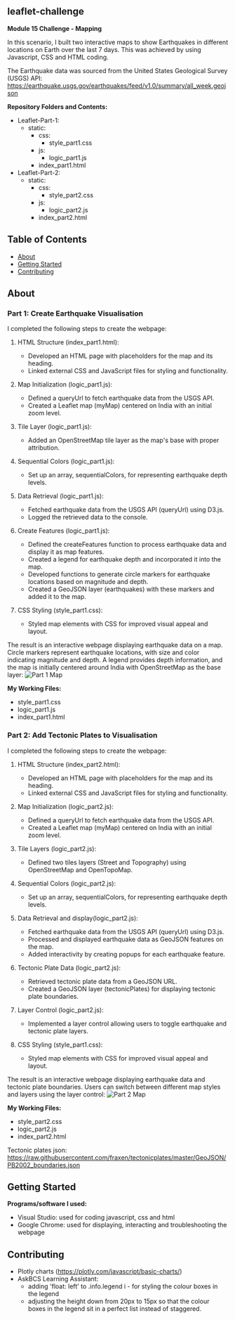## leaflet-challenge
**Module 15 Challenge - Mapping**

In this scenario, I built two interactive maps to show Earthquakes in different locations on Earth over the last 7 days. This was achieved by using Javascript, CSS and HTML coding.

The Earthquake data was sourced from the United States Geological Survey (USGS) API: https://earthquake.usgs.gov/earthquakes/feed/v1.0/summary/all_week.geojson

**Repository Folders and Contents:**
- Leaflet-Part-1:
  - static:
    - css:
      - style_part1.css
    - js:
      - logic_part1.js
    - index_part1.html
- Leaflet-Part-2:
  - static:
    - css:
      - style_part2.css
    - js:
      - logic_part2.js
    - index_part2.html



## Table of Contents

- [About](#about)
- [Getting Started](#getting-started)
- [Contributing](#contributing)

## About
### Part 1: Create Earthquake Visualisation

I completed the following steps to create the webpage:

1. HTML Structure (index_part1.html):
    - Developed an HTML page with placeholders for the map and its heading.
    - Linked external CSS and JavaScript files for styling and functionality.
  
2. Map Initialization (logic_part1.js):
    - Defined a queryUrl to fetch earthquake data from the USGS API.
    - Created a Leaflet map (myMap) centered on India with an initial zoom level.

3. Tile Layer (logic_part1.js):
    - Added an OpenStreetMap tile layer as the map's base with proper attribution.

4. Sequential Colors (logic_part1.js):
    - Set up an array, sequentialColors, for representing earthquake depth levels.

5. Data Retrieval (logic_part1.js):
    - Fetched earthquake data from the USGS API (queryUrl) using D3.js.
    - Logged the retrieved data to the console.

6. Create Features (logic_part1.js):
    - Defined the createFeatures function to process earthquake data and display it as map features.
    - Created a legend for earthquake depth and incorporated it into the map.
    - Developed functions to generate circle markers for earthquake locations based on magnitude and depth.
    - Created a GeoJSON layer (earthquakes) with these markers and added it to the map.

7. CSS Styling (style_part1.css):
    - Styled map elements with CSS for improved visual appeal and layout.
  
The result is an interactive webpage displaying earthquake data on a map. Circle markers represent earthquake locations, with size and color indicating magnitude and depth. A legend provides depth information, and the map is initially centered around India with OpenStreetMap as the base layer:
![Part 1 Map](https://github.com/KTamas03/leaflet-challenge/assets/132874272/18617086-5aae-4c2d-a21f-5a33f116aeaa)

**My Working Files:**
  - style_part1.css
  - logic_part1.js
  - index_part1.html

### Part 2: Add Tectonic Plates to Visualisation

I completed the following steps to create the webpage:

1. HTML Structure (index_part2.html):
    - Developed an HTML page with placeholders for the map and its heading.
    - Linked external CSS and JavaScript files for styling and functionality.
  
2. Map Initialization (logic_part2.js):
    - Defined a queryUrl to fetch earthquake data from the USGS API.
    - Created a Leaflet map (myMap) centered on India with an initial zoom level.

3. Tile Layers (logic_part2.js):
    - Defined two tiles layers (Street and Topography) using OpenStreetMap and OpenTopoMap.

4. Sequential Colors (logic_part2.js):
    - Set up an array, sequentialColors, for representing earthquake depth levels.

5. Data Retrieval and display(logic_part2.js):
    - Fetched earthquake data from the USGS API (queryUrl) using D3.js.
    - Processed and displayed earthquake data as GeoJSON features on the map.
    - Added interactivity by creating popups for each earthquake feature.

6. Tectonic Plate Data (logic_part2.js):
    - Retrieved tectonic plate data from a GeoJSON URL.
    - Created a GeoJSON layer (tectonicPlates) for displaying tectonic plate boundaries.

7. Layer Control (logic_part2.js):
    - Implemented a layer control allowing users to toggle earthquake and tectonic plate layers.

8. CSS Styling (style_part1.css):
    - Styled map elements with CSS for improved visual appeal and layout.
  
The result is an interactive webpage displaying earthquake data and tectonic plate boundaries. Users can switch between different map styles and layers using the layer control:
![Part 2 Map](https://github.com/KTamas03/leaflet-challenge/assets/132874272/bedc7346-c7b6-4ce4-8299-7a1067cfb777)


**My Working Files:**
  - style_part2.css
  - logic_part2.js
  - index_part2.html

Tectonic plates json: https://raw.githubusercontent.com/fraxen/tectonicplates/master/GeoJSON/PB2002_boundaries.json


## Getting Started

**Programs/software I used:**
 - Visual Studio: used for coding javascript, css and html
 - Google Chrome: used for displaying, interacting and troubleshooting the webpage

## Contributing

- Plotly charts (https://plotly.com/javascript/basic-charts/)
- AskBCS Learning Assistant:
  -  adding 'float: left' to .info.legend i - for styling the colour boxes in the legend
  -  adjusting the height down from 20px to 15px so that the colour boxes in the legend sit in a perfect list instead of staggered.

